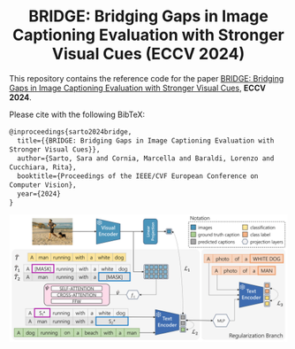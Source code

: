 <div align="center">
  <h1>BRIDGE: Bridging Gaps in Image Captioning Evaluation with Stronger Visual Cues (ECCV 2024) </h1>

  
</div>

This repository contains the reference code for the paper [BRIDGE: Bridging Gaps in Image Captioning Evaluation with Stronger Visual Cues](), **ECCV 2024**.

Please cite with the following BibTeX:
```
@inproceedings{sarto2024bridge,
  title={{BRIDGE: Bridging Gaps in Image Captioning Evaluation with Stronger Visual Cues}},
  author={Sarto, Sara and Cornia, Marcella and Baraldi, Lorenzo and Cucchiara, Rita},
  booktitle={Proceedings of the IEEE/CVF European Conference on Computer Vision},
  year={2024}
}
```
<p align="center">
  <img src="images/ECCV_final_model.png" alt="BRIDGE" width="820" />
</p> 
 
